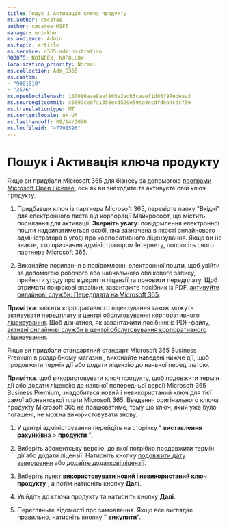 ```yaml
---
title: Пошук і Активація ключа продукту
ms.author: cmcatee
author: cmcatee-MSFT
manager: mnirkhe
ms.audience: Admin
ms.topic: article
ms.service: o365-administration
ROBOTS: NOINDEX, NOFOLLOW
localization_priority: Normal
ms.collection: Adm_O365
ms.custom:
- "9001519"
- "3576"
ms.openlocfilehash: 107916aae8aef805e2adb5caaef1d06f97edeaa3
ms.sourcegitcommit: c6692ce0fa1358ec3529e59ca0ecdfdea4cdc759
ms.translationtype: MT
ms.contentlocale: uk-UA
ms.lasthandoff: 09/14/2020
ms.locfileid: "47708596"
---
```

# <a name="find-and-activate-my-product-key"></a>Пошук і Активація ключа продукту

Якщо ви придбали Microsoft 365 для бізнесу за допомогою [програми Microsoft Open License](https://go.microsoft.com/fwlink/p/?LinkID=613298), ось як ви знаходите та активуєте свій ключ продукту.

1. Придбавши ключ із партнера Microsoft 365, перевірте папку "Вхідні" для електронного листа від корпорації Майкрософт, що містить посилання для активації.  **Зверніть увагу**: повідомлення електронної пошти надсилатиметься особі, яка зазначена в якості онлайнового адміністратора в угоді про корпоративного ліцензування.  Якщо ви не знаєте, хто призначив адміністратором Інтернету, попросіть свого партнера Microsoft 365.

2. Виконайте посилання в повідомленні електронної пошти, щоб увійти за допомогою робочого або навчального облікового запису, прийняти угоду про відкриття ліцензії та поновити передплату.  Щоб отримати покрокові вказівки, завантажте посібник із PDF, [активуйте онлайнові служби: Передплата на Microsoft 365](https://go.microsoft.com/fwlink/p/?LinkId=618100). 

**Примітка**: клієнти корпоративного ліцензування також можуть активувати передплату в [центрі обслуговування корпоративного ліцензування](https://go.microsoft.com/fwlink/p/?LinkID=282016).  Щоб дізнатися, як завантажити посібник із PDF-файлу, [активні онлайнові служби в центрі обслуговування корпоративного ліцензування](https://go.microsoft.com/fwlink/p/?LinkId=618096).

Якщо ви придбали стандартний стандарт Microsoft 365 Business Premium в роздрібному магазині, виконайте наведені нижче дії, щоб продовжити термін дії або додати ліцензію до наявної передплатою.

**Примітка**. щоб використовувати ключ продукту, щоб подовжити термін дії або додати ліцензію до наявної попередньої версії Microsoft 365 Business Premium, знадобиться новий і невикористаний ключ для тієї самої абонентської плати Microsoft 365.  Введення оригінального ключа продукту Microsoft 365 не працюватиме, тому що ключ, який уже було погашені, не можна використовувати знову.

1. У центрі адміністрування перейдіть на сторінку " **виставлення рахунків**на  >  **[продукти](https://go.microsoft.com/fwlink/p/?linkid=842054)** ".

2. Виберіть абонентську версію, до якої потрібно продовжити термін дії або додати ліцензії.  Натисніть кнопку [подовжити дату завершення](https://go.microsoft.com/fwlink/p/?linkid=842054) або [додайте додаткові ліцензії](https://go.microsoft.com/fwlink/p/?linkid=842054).

3. Виберіть пункт **використовувати новий і невикористаний ключ продукту** , а потім натисніть кнопку **Далі**.

4. Увійдіть до ключа продукту та натисніть кнопку **Далі**.

5. Перегляньте відомості про замовлення.  Якщо все виглядає правильно, натисніть кнопку " **викупити**".